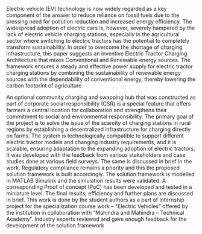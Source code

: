 Electric vehicle (EV) technology is now widely regarded as a key component of the answer to reduce reliance on fossil fuels due to the pressing need for pollution reduction and increased energy efficiency. The widespread adoption of electric cars is, however, severely hampered by the lack of electric vehicle charging stations, especially in the agricultural sector where switching to electric tractors has the potential to completely transform sustainability. In order to overcome the shortage of charging infrastructure, this paper suggests an inventive Electric Tractor Charging Architecture that mixes Conventional and Renewable energy sources. The framework ensures a steady and effective power supply for electric tractor charging stations by combining the sustainability of renewable energy sources with the dependability of conventional energy, thereby lowering the carbon footprint of agriculture. 

An optional community charging and swapping hub that was constructed as part of corporate social responsibility (CSR) is a special feature that offers farmers a central location for collaboration and strengthens their commitment to social and environmental responsibility. The primary goal of the project is to solve the issue of the scarcity of charging stations in rural regions by establishing a decentralized infrastructure for charging directly on farms. The system is technologically compatible to support different electric tractor models and changing industry requirements, and it is scalable, ensuring adaptation to the expanding adoption of electric tractors. It was developed with the feedback from various stakeholders and case studies done at various field surveys. The same is discussed in brief in the work. Regulatory compliance remains a priority and this the proposed solution framework is built accordingly. The solution framework is modelled in MATLAB Simulink and the simulation results were validated. A corresponding Proof of concept (PoC) has been developed and tested in a miniature level. The final results, efficiency and further plans are discussed in brief. This work is done by the student authors as a part of Internship project for the specialization course       work – “Electric Vehicles” offered by the institution in collaboration with “Mahindra and Mahindra – Technical Academy”. Industry experts reviewed and gave enough feedback for the development of the solution framework

